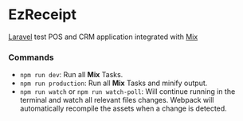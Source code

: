 # EzReceipt

[Laravel](https://laravel.com/docs/7.x) test POS and CRM application integrated with
[Mix](https://laravel.com/docs/7.x/mix)

### Commands

* `npm run dev`: Run all **Mix** Tasks.
* `npm run production`: Run all **Mix** Tasks and minify output.
* `npm run watch` or `npm run watch-poll`: Will continue running in the terminal and watch
all relevant files changes. Webpack will automatically recompile the assets when a change
is detected.


